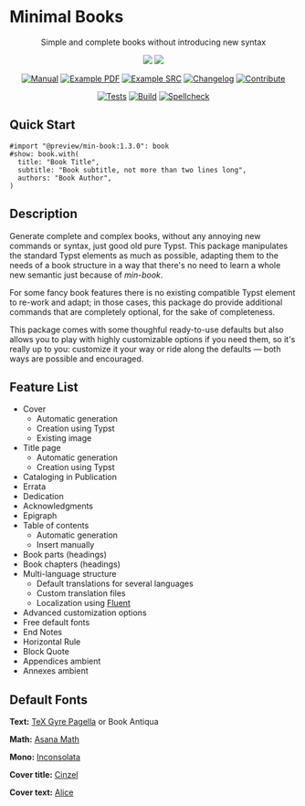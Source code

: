 # Minimal Books

<div align="center">

<p class="hidden">
Simple and complete books without introducing new syntax  
</p>

<p class="hidden">
  <a href="https://typst.app/universe/package/min-book">
    <img src="https://img.shields.io/badge/dynamic/xml?url=https%3A%2F%2Ftypst.app%2Funiverse%2Fpackage%2Fmin-book&query=%2Fhtml%2Fbody%2Fdiv%2Fmain%2Fdiv%5B2%5D%2Faside%2Fsection%5B2%5D%2Fdl%2Fdd%5B3%5D&logo=typst&label=Universe&color=%23239DAE&labelColor=%23353c44" /></a>
  <a href="https://github.com/mayconfmelo/min-book/tree/dev/">
    <img src="https://img.shields.io/badge/dynamic/toml?url=https%3A%2F%2Fraw.githubusercontent.com%2Fmayconfmelo%2Fmin-book%2Frefs%2Fheads%2Fdev%2Ftypst.toml&query=%24.package.version&logo=github&label=Development&logoColor=%2397978e&color=%23239DAE&labelColor=%23353c44" /></a>
</p>

[![Manual](https://img.shields.io/badge/Manual-%23353c44)](https://raw.githubusercontent.com/mayconfmelo/min-book/refs/tags/1.3.0/docs/manual.pdf)
[![Example PDF](https://img.shields.io/badge/Example-PDF-%23777?labelColor=%23353c44)](https://raw.githubusercontent.com/mayconfmelo/min-book/refs/tags/1.3.0/docs/example.pdf)
[![Example SRC](https://img.shields.io/badge/Example-SRC-%23777?labelColor=%23353c44)](https://github.com/mayconfmelo/min-book/blob/1.3.0/template/main.typ)
[![Changelog](https://img.shields.io/badge/Changelog-%23353c44)](https://github.com/mayconfmelo/min-book/blob/main/docs/changelog.md)
[![Contribute](https://img.shields.io/badge/Contribute-%23353c44)](https://github.com/mayconfmelo/min-book/blob/main/docs/contributing.md)

<p class="hidden">

[![Tests](https://github.com/mayconfmelo/min-book/actions/workflows/tests.yml/badge.svg)](https://github.com/mayconfmelo/min-book/actions/workflows/tests.yml)
[![Build](https://github.com/mayconfmelo/min-book/actions/workflows/build.yml/badge.svg)](https://github.com/mayconfmelo/min-book/actions/workflows/build.yml)
[![Spellcheck](https://github.com/mayconfmelo/min-book/actions/workflows/spellcheck.yml/badge.svg)](https://github.com/mayconfmelo/min-book/actions/workflows/spellcheck.yml)

</p>
</div>


## Quick Start

```typst
#import "@preview/min-book:1.3.0": book
#show: book.with(
  title: "Book Title",
  subtitle: "Book subtitle, not more than two lines long",
  authors: "Book Author",
)
```


## Description

Generate complete and complex books, without any annoying new commands or
syntax, just good old pure Typst. This package manipulates the standard Typst
elements as much as possible, adapting them to the needs of a book structure
in a way that there's no need to learn a whole new semantic just because of
_min-book_.

For some fancy book features there is no existing compatible Typst element to
re-work and adapt; in those cases, this package do provide additional commands
that are completely optional, for the sake of completeness.

This package comes with some thoughful ready-to-use defaults but also allows
you to play with highly customizable options if you need them, so it's really
up to you: customize it your way or ride along the defaults — both ways are
possible and encouraged.


## Feature List

- Cover
  - Automatic generation
  - Creation using Typst
  - Existing image
- Title page
  - Automatic generation
  - Creation using Typst
- Cataloging in Publication
- Errata
- Dedication
- Acknowledgments
- Epigraph
- Table of contents
  - Automatic generation
  - Insert manually
- Book parts (headings)
- Book chapters (headings)
- Multi-language structure
  - Default translations for several languages
  - Custom translation files
  - Localization using [Fluent](https://projectfluent.org/)
- Advanced customization options
- Free default fonts
- End Notes
- Horizontal Rule
- Block Quote
- Appendices ambient
- Annexes ambient


## Default Fonts

**Text:**
[TeX Gyre Pagella](https://www.gust.org.pl/projects/e-foundry/tex-gyre/pagella/qpl2_501otf.zip) or
Book Antiqua
  
**Math:**
[Asana Math](https://mirrors.ctan.org/fonts/Asana-Math/Asana-Math.otf)
  
**Mono:**
[Inconsolata](https://fonts.google.com/specimen/Inconsolata)

**Cover title:**
[Cinzel](https://fonts.google.com/specimen/Cinzel)
    
**Cover text:**
[Alice](https://fonts.google.com/specimen/Alice)